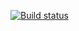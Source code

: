 [![Build status](https://ci.appveyor.com/api/projects/status/ofhq0hmcpux1x602?svg=true)](https://ci.appveyor.com/project/AlenaZaglada/patterns1-deliverycard)
